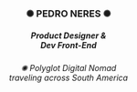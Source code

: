 <div align="center">
  <h3> ✺ PEDRO NERES ✺ </h3>
  <h5>Product Designer &<br>
    Dev Front-End</h5>
  <h6>✺ Polyglot Digital Nomad<br>traveling across South America</h6>
</div>
